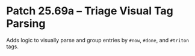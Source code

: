 # Patch 25.69a – Triage Visual Tag Parsing

Adds logic to visually parse and group entries by `#now`, `#done`, and `#triton` tags.

